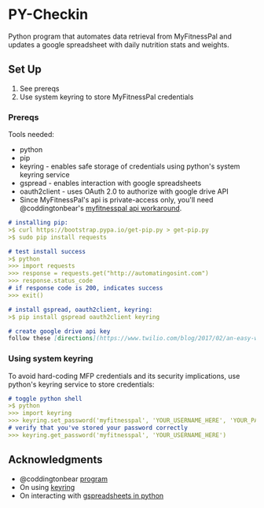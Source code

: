 # PY-Checkin
Python program that automates data retrieval from MyFitnessPal and updates a google spreadsheet with daily nutrition stats and weights. 

## Set Up
1. See prereqs
2. Use system keyring to store MyFitnessPal credentials

### Prereqs
Tools needed:
* python
* pip
* keyring - enables safe storage of credentials using python's system keyring service
* gspread - enables interaction with google spreadsheets
* oauth2client - uses OAuth 2.0 to authorize with google drive API
* Since MyFitnessPal's api is private-access only, you'll need @coddingtonbear's
[myfitnesspal api workaround](https://github.com/coddingtonbear/python-myfitnesspal.git).

```md
# installing pip:
>$ curl https://bootstrap.pypa.io/get-pip.py > get-pip.py
>$ sudo pip install requests

# test install success
>$ python
>>> import requests
>>> response = requests.get("http://automatingosint.com")
>>> response.status_code
# if response code is 200, indicates success
>>> exit()

# install gspread, oauth2client, keyring:
>$ pip install gspread oauth2client keyring

# create google drive api key
follow these [directions](https://www.twilio.com/blog/2017/02/an-easy-way-to-read-and-write-to-a-google-spreadsheet-in-python.html)
```

### Using system keyring
To avoid hard-coding MFP credentials and its security implications, use python's keyring service to store credentials:
```md
# toggle python shell
>$ python
>>> import keyring
>>> keyring.set_password('myfitnesspal', 'YOUR_USERNAME_HERE', 'YOUR_PASSWORD_HERE')
# verify that you've stored your password correctly
>>> keyring.get_password('myfitnesspal', 'YOUR_USERNAME_HERE')
```

## Acknowledgments
* @coddingtonbear [program](https://github.com/coddingtonbear/python-myfitnesspal.git)
* On using [keyring](https://alexwlchan.net/2016/11/you-should-use-keyring/)
* On interacting with [gspreadsheets in python](https://www.twilio.com/blog/2017/02/an-easy-way-to-read-and-write-to-a-google-spreadsheet-in-python.html)

